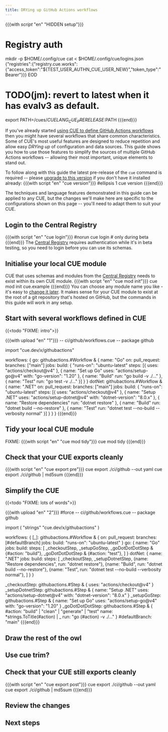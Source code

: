 ```yaml
---
title: DRYing up GitHub Actions workflows
---
```


{{{with _script_ "en" "HIDDEN setup"}}}
# Registry auth
mkdir -p $HOME/.config/cue
cat <<EOD > $HOME/.config/cue/logins.json
{"registries":{"registry.cue.works":{"access_token":"${TEST_USER_AUTHN_CUE_USER_NEW}","token_type":"Bearer"}}}
EOD

# TODO(jm): revert to latest when it has evalv3 as default.
export PATH=/cues/$CUELANG_CUE_PRERELEASE:$PATH
{{{end}}}

If you've already started
[using CUE to define GitHub Actions workflows]({{<relref"getting-started-with-github-actions-cue">}})
then you might have several workflows that share common characteristics.
Some of CUE's most useful features are designed to reduce repetition and allow
easy <dfn title="&quot;Don't Repeat Yourself&quot;">DRYing up</dfn>
of configuration and data sources.
This guide shows you how to use those features to simplify the sources of
multiple GitHub Actions workflows -- allowing their most important, unique
elements to stand out.

To follow along with this guide the latest pre-release of the `cue` command is
required -- please [upgrade to this version](/docs/installing-cue/) if you
don't have it installed already:
{{{with script "en" "cue version"}}}
#ellipsis 1
cue version
{{{end}}}

The techniques and language features demonstrated in this guide can be applied
to any CUE, but the changes we'll make here are specific to the configurations
shown on this page -- you'll need to adapt them to suit your CUE.

## Login to the Central Registry

{{{with script "en" "cue login"}}}
#norun
cue login # only during beta
{{{end}}}
The
[Central Registry](https://registry.cue.works)
requires authentication while it's in beta testing,
so you need to login before you can use its schemas.

## Initialise your local CUE module

CUE that uses schemas and modules from the
[Central Registry](https://registry.cue.works)
needs to exist within its own CUE module.
{{{with script "en" "cue mod init"}}}
cue mod init cue.example
{{{end}}}
You can choose any module name you like - it's easy to
[change it later](https://cuelang.org/docs/reference/command/cue-help-mod-rename/).
It makes sense for your CUE module to exist at the root of a git repository
that's hosted on GitHub, but the commands in this guide will work in any setup.

## Start with several workflows defined in CUE

{{<todo "FIXME: intro">}}

{{{with upload "en" "1"}}}
-- ci/github/workflows.cue --
package github

import "cue.dev/x/githubactions"

workflows: {
	go: githubactions.#Workflow & {
		name: "Go"
		on: pull_request: branches: ["main"]
		jobs: build: {
			"runs-on": "ubuntu-latest"
			steps: [{
				uses: "actions/checkout@v4"
			}, {
				name: "Set up Go"
				uses: "actions/setup-go@v4"
				with: "go-version": "1.20"
			}, {
				name: "Build"
				run:  "go build -v ./..."
			}, {
				name: "Test"
				run:  "go test -v ./..."
			}]
		}
	}
	dotNet: githubactions.#Workflow & {
		name: ".NET"
		on: pull_request: branches: ["main"]
		jobs: build: {
			"runs-on": "ubuntu-latest"
			steps: [{
				uses: "actions/checkout@v4"
			}, {
				name: "Setup .NET"
				uses: "actions/setup-dotnet@v4"
				with: "dotnet-version": "8.0.x"
			}, {
				name: "Restore dependencies"
				run:  "dotnet restore"
			}, {
				name: "Build"
				run:  "dotnet build --no-restore"
			}, {
				name: "Test"
				run:  "dotnet test --no-build --verbosity normal"
			}]
		}
	}
}
{{{end}}}

## Tidy your local CUE module

FIXME:
{{{with script "en" "cue mod tidy"}}}
cue mod tidy
{{{end}}}

## Check that your CUE exports cleanly

{{{with script "en" "cue export pre"}}}
cue export ./ci/github --out yaml
cue export ./ci/github | md5sum
{{{end}}}

## Simplify the CUE

{{<todo "FIXME: lots of words">}}

{{{with upload "en" "2"}}}
#force
-- ci/github/workflows.cue --
package github

import (
	"strings"
	"cue.dev/x/githubactions"
)

workflows: {
	[_]: githubactions.#Workflow & {
		on: pull_request: branches: [#defaultBranch]
		jobs: build: "runs-on": "ubuntu-latest"
	}
	go: {
		name: "Go"
		jobs: build: steps: [
			_checkoutStep,
			_setupGoStep,
			_goDotDotDotStep & {#action: "build"},
			_goDotDotDotStep & {#action: "test"},
		]
	}
	dotNet: {
		name: ".NET"
		jobs: build: steps: [
			_checkoutStep,
			_setupDotnetStep,
			{name: "Restore dependencies", run: "dotnet restore"},
			{name: "Build", run: "dotnet build --no-restore"},
			{name: "Test", run: "dotnet test --no-build --verbosity normal"},
		]
	}
}

_checkoutStep: githubactions.#Step & {
	uses: "actions/checkout@v4"
}
_setupDotnetStep: githubactions.#Step & {
	name: "Setup .NET"
	uses: "actions/setup-dotnet@v4"
	with: "dotnet-version": "8.0.x"
}
_setupGoStep: githubactions.#Step & {
	name: "Set up Go"
	uses: "actions/setup-go@v4"
	with: "go-version": "1.20"
}
_goDotDotDotStep: githubactions.#Step & {
	#action: "build" | "clean" | "generate" | "test"
	name:    *strings.ToTitle(#action) | _
	run:     "go \(#action) -v ./..."
}
#defaultBranch: "main"
{{{end}}}
## Draw the rest of the owl
## Use cue trim?
## Check that your CUE still exports cleanly

{{{with script "en" "cue export post"}}}
cue export ./ci/github --out yaml
cue export ./ci/github | md5sum
{{{end}}}

## Review the changes
## Next steps
